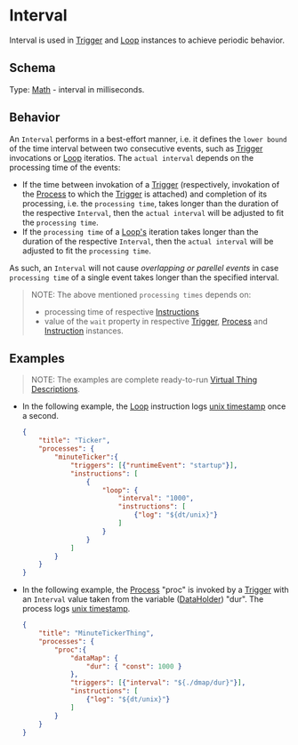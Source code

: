 # Interval
Interval is used in [Trigger] and [Loop] instances to achieve periodic behavior.

## Schema
Type: [Math] - interval in milliseconds.

## Behavior
An `Interval` performs in a best-effort manner, i.e. it defines the `lower bound` of the time interval between two consecutive events, such as [Trigger] invocations or [Loop] iteratios. The `actual interval` depends on the processing time of the events:
- If the time between invokation of a [Trigger] (respectively, invokation of the [Process] to which the [Trigger] is attached) and completion of its processing, i.e. the `processing time`, takes longer than the duration of the respective `Interval`, then the `actual interval` will be adjusted to fit the `processing time`.
- If the `processing time` of a [Loop's][Loop] iteration takes longer than the duration of the respective `Interval`, then the `actual interval` will be adjusted to fit the `processing time`.

As such, an `Interval` will not cause *overlapping or parellel events* in case `processing time` of a single event takes longer than the specified interval.

> NOTE: The above mentioned `processing times` depends on:
> - processing time of respective [Instructions][Instruction]
> - value of the `wait` property in respective [Trigger], [Process] and [Instruction] instances.

## Examples
> NOTE: The examples are complete ready-to-run [Virtual Thing Descriptions][vtd].

- In the following example, the [Loop] instruction logs [unix timestamp](https://www.unixtimestamp.com/) once a second.

    ```JSON
    {
        "title": "Ticker",
        "processes": {
            "minuteTicker":{
                "triggers": [{"runtimeEvent": "startup"}],
                "instructions": [
                    {
                        "loop": {
                            "interval": "1000",
                            "instructions": [
                                {"log": "${dt/unix}"}
                            ]
                        }
                    }
                ]
            }
        }
    }
    ```

- In the following example, the [Process] "proc" is invoked by a [Trigger] with an `Interval` value taken from the variable ([DataHolder]) "dur". The process logs [unix timestamp](https://www.unixtimestamp.com/).
    ```JSON
    {
        "title": "MinuteTickerThing",
        "processes": {
            "proc":{
                "dataMap": {
                    "dur": { "const": 1000 }
                },
                "triggers": [{"interval": "${./dmap/dur}"}],
                "instructions": [
                    {"log": "${dt/unix}"}
                ]
            }
        }
    }
    ```


[Math]: Math.md
[Instruction]: ../instructions/Instruction.md
[Loop]: ../instructions/Loop.md
[Trigger]: Trigger.md
[Process]: ../main_components/Process.md
[DataHolder]: ../main_components/DataHolder.md
[vtd]: ../Definitions.md#Virtual-Thing-Description